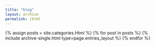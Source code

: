 ```yaml
---
title: "blog"
layout: archive
permalink: /html
---
```



{% assign posts = site.categories.Html %}
{% for post in posts %} {% include archive-single.html type=page.entries_layout %} {% endfor %}
